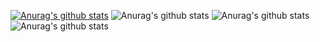 [![Anurag's github stats](https://github-readme-stats.vercel.app/api?username=anuraghazra)](https://github.com/anuraghazra/github-readme-stats)
![Anurag's github stats](https://github-readme-stats.vercel.app/api?username=anuraghazra&hide=contribs,prs)
![Anurag's github stats](https://github-readme-stats.vercel.app/api?username=anuraghazra&count_private=true)
![Anurag's github stats](https://github-readme-stats.vercel.app/api?username=anuraghazra&show_icons=true)
